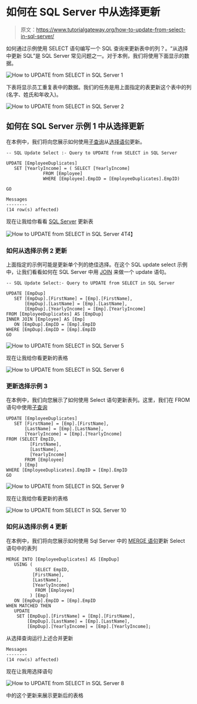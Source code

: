 # 如何在 SQL Server 中从选择更新

> 原文：<https://www.tutorialgateway.org/how-to-update-from-select-in-sql-server/>

如何通过示例使用 SELECT 语句编写一个 SQL 查询来更新表中的列？。“从选择中更新 SQL”是 SQL Server 常见问题之一。对于本例，我们将使用下面显示的数据。

![How to UPDATE from SELECT in SQL Server 1](img/674d8bcc5c2e2ae422846a7d2a8f1169.png)

下表将显示员工重复表中的数据。我们的任务是用上面指定的表更新这个表中的列(名字、姓氏和年收入)。

![How to UPDATE from SELECT in SQL Server 2](img/90c4a0da3b1c176fe81a44e4d857e4f5.png)

## 如何在 SQL Server 示例 1 中从选择更新

在本例中，我们将向您展示如何使用[子查询](https://www.tutorialgateway.org/sql-subquery/)从[选择语句](https://www.tutorialgateway.org/sql-select-statement/)更新。

```
-- SQL Update Select :- Query to UPDATE from SELECT in SQL Server

UPDATE [EmployeeDuplicates]
   SET [YearlyIncome] = ( SELECT [YearlyIncome] 
			  FROM [Employee]
			  WHERE [Employee].EmpID = [EmployeeDuplicates].EmpID)

GO
```

```
Messages
--------
(14 row(s) affected)
```

现在让我给你看看 [SQL Server](https://www.tutorialgateway.org/sql/) 更新表

![How to UPDATE from SELECT in SQL Server 4](img/03bbe6b6512702b6ee5ade24d1fd48ab.png)T4】

### 如何从选择示例 2 更新

上面指定的示例可能是更新单个列的绝佳选择。在这个 SQL update select 示例中，让我们看看如何在 SQL Server 中用 [JOIN](https://www.tutorialgateway.org/sql-inner-join/) 来做一个 update 语句。

```
-- SQL Update Select:- Query to UPDATE from SELECT in SQL Server

UPDATE [EmpDup]
   SET [EmpDup].[FirstName] = [Emp].[FirstName],
	   [EmpDup].[LastName] = [Emp].[LastName],
	   [EmpDup].[YearlyIncome] = [Emp].[YearlyIncome]
FROM [EmployeeDuplicates] AS [EmpDup]
INNER JOIN [Employee] AS [Emp] 
   ON [EmpDup].EmpID = [Emp].EmpID 
WHERE [EmpDup].EmpID = [Emp].EmpID 
GO
```

![How to UPDATE from SELECT in SQL Server 5](img/af6c664b91381df9fee05e79282c79a9.png)

现在让我给你看更新的表格

![How to UPDATE from SELECT in SQL Server 6](img/71612b87691a4772f7f462285374b351.png)

### 更新选择示例 3

在本例中，我们向您展示了如何使用 Select 语句更新表列。这里，我们在 FROM 语句中使用[子查询](https://www.tutorialgateway.org/sql-subquery/)

```
UPDATE [EmployeeDuplicates]
   SET [FirstName] = [Emp].[FirstName],
	   [LastName] = [Emp].[LastName],
	   [YearlyIncome] = [Emp].[YearlyIncome]
FROM (SELECT EmpID,
	     [FirstName], 
	     [LastName],
	     [YearlyIncome] 
       FROM [Employee]
     ) [Emp] 
WHERE [EmployeeDuplicates].EmpID = [Emp].EmpID 
GO
```

![How to UPDATE from SELECT in SQL Server 9](img/4498bb0864fdaab8ae326167e16c7255.png)

现在让我给你看更新的表格

![How to UPDATE from SELECT in SQL Server 10](img/55a75457a575fd2e1fed14007f74e291.png)

### 如何从选择示例 4 更新

在本例中，我们将向您展示如何使用 Sql Server 中的 [MERGE 语句](https://www.tutorialgateway.org/sql-merge-statement/)更新 Select 语句中的表列

```
MERGE INTO [EmployeeDuplicates] AS [EmpDup]
   USING (
           SELECT EmpID,
		  [FirstName], 
		  [LastName],
		  [YearlyIncome] 
           FROM [Employee] 
         ) [Emp]
   ON [EmpDup].EmpID = [Emp].EmpID
WHEN MATCHED THEN
   UPDATE 
  	SET [EmpDup].[FirstName] = [Emp].[FirstName],
	    [EmpDup].[LastName] = [Emp].[LastName],
	    [EmpDup].[YearlyIncome] = [Emp].[YearlyIncome];
```

从选择查询运行上述合并更新

```
Messages
--------
(14 row(s) affected)
```

现在让我用选择语句

![How to UPDATE from SELECT in SQL Server 8](img/5b95ff699860a053a6d9a69840e8d647.png)

中的这个更新来展示更新后的表格